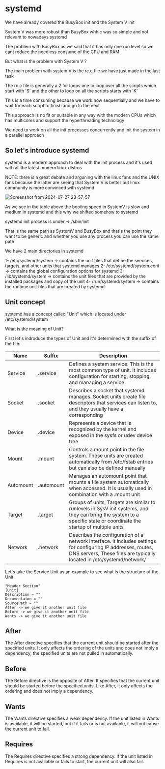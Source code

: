 # systemd


We have already covered the BusyBox init and the System V init

System V was more robust than BusyBox whhic was so simple and not relevant to nowadays systemd

The problem with BusyBox as we said that it has only one run level so we cant reduce the needless consume of the CPU and RAM


But what is the problem with System V ?

The main problem with system V is the rc.c file we have just made in the last task

The rc.c file is generally a 2 for loops one to loop over all the scripts which start with 'S' and the other to loop on all the scripts starts with 'K'


This is a time consuming because we work now sequentially and we have to wait for each script to finish and go to the next


This approach is no fit or suitable in any way with the modern CPUs which has multicores and support the hyperthreading technology


We need to work on all the init processes concurrently and init the system in a parallel approach


## So let's introduce systemd 


systemd is a modern approach to deal with the init process and it's used with all the latest modern linux distros

NOTE: there is a great debate and arguning with the linux fans and the UNIX fans because the latter are seeing that System V is better but linux community is more convinced with systemd


![Screenshot from 2024-07-27 23-57-57](https://github.com/user-attachments/assets/4db89088-465f-48ce-8518-63bafcc993c7)




As we see in the table above the booting speed in SystemV is slow and medium in systemd and this why we shifted somehow to systemd



systemd init process is under -> /sbin/init

That is the same path as SystemV and BusyBox and that's the point they want to be generic and whether you use any process you can use the same path



We have 2 main directories in systemd

  1- /etc/systemd/system      -> contains the unit files that define the services, targets, and other units that systemd manages
  2- /etc/systemd/system.conf -> contains the global configuration options for systemd
  3- /lib/systemd/system      -> contains the unit files that are provided by the installed packages and copy of the unit
  4- /run/systemd/system      -> contains the runtime unit files that are created by systemd




## Unit concept

systemd has a concept called "Unit" which is located under /etc/systemd/system


What is the meaning of Unit?

First let's indroduce the types of Unit and it's determined with the suffix of the file:


| Name | Suffix | Description |
|----------|----------|----------|
| Service | .service | Defines a system service. This is the most common type of unit. It includes configuration for starting, stopping, and managing a service|
| Socket | .socket | Describes a socket that systemd manages. Socket units create file descriptors that services can listen to, and they usually have a corresponding |
| Device| .device  | Represents a device that is recognized by the kernel and exposed in the sysfs or udev device tree |
| Mount | .mount| Controls a mount point in the file system. These units are created automatically from /etc/fstab entries but can also be defined manually |
| Automount | .automount | Manages an automount point that mounts a file system automatically when accessed. It is usually used in combination with a .mount unit |
| Target | .target | Groups of units, Targets are similar to runlevels in SysV init systems, and they can bring the system to a specific state or coordinate the startup of multiple units |
| Network | .network| Describes the configuration of a network interface. It includes settings for configuring IP addresses, routes, DNS servers, These files are typically located in /etc/systemd/network/ |




Let's take the Service Unit as an example to see what is the structure of the Unit


```
"Header Section"
[Unit]
Description = ""
Documentaion = ""
SourcePath = ""
After -> we give it another unit file
Before -> we give it another unit file
Wants -> we give it another unit file
```

## After
The After directive specifies that the current unit should be started after the specified units. It only affects the ordering of the units and does not imply a dependency; the specified units are not pulled in automatically.


## Before
The Before directive is the opposite of After. It specifies that the current unit should be started before the specified units. Like After, it only affects the ordering and does not imply a dependency.


## Wants
The Wants directive specifies a weak dependency. If the unit listed in Wants is available, it will be started, but if it fails or is not available, it will not cause the current unit to fail.



## Requires
The Requires directive specifies a strong dependency. If the unit listed in Requires is not available or fails to start, the current unit will also fail.
